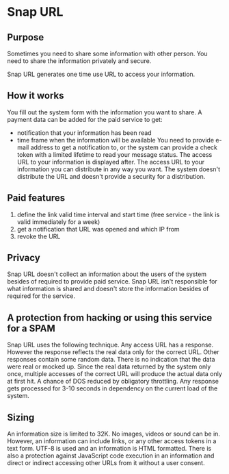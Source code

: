 # Snap URL

## Purpose

Sometimes you need to share some information with other person. You need to share the information privately and secure.

Snap URL generates one time use URL to access your information.

## How it works
You fill out the system form with the information you want to share. A payment data can be added for the paid service to get:
- notification that your information has been read
- time frame when the information will be available
You need to provide e-mail address to get a notification to, or the system can provide a check token with
a limited lifetime to read your message status. 
The access URL to your information is displayed after.
The access URL to your information you can distribute in any way you want. The system doesn't distribute the URL
and doesn't provide a security for a distribution.

## Paid features
1. define the link valid time interval and start time (free service - the link is valid immediately for a week)
2. get a notification that URL was opened and which IP from
3. revoke the URL

## Privacy
Snap URL doesn't collect an information about the users of the system besides of required to provide paid service.
Snap URL isn't responsible for what information is shared and doesn't store the information besides of required for the service.


## A protection from hacking or using this service for a SPAM
Snap URL uses the following technique. Any access URL has a response. However the response reflects the real data only
for the correct URL. Other responses contain some random data. There is no indication that the data were real or mocked up.
Since the real data returned by the system only once, multiple accesses of the correct URL will produce the actual data
only at first hit.
A chance of DOS reduced by obligatory throttling. Any response gets processed for 3-10 seconds in dependency on the 
current load of the system.

## Sizing
An information size is limited to 32K. No images, videos or sound can be in. However, an information can include links, or any other access tokens
in a text form. UTF-8 is used and an information is HTML formatted. There is also a protection against JavaScript code
execution in an information and direct or indirect accessing other URLs from it without a user consent.
